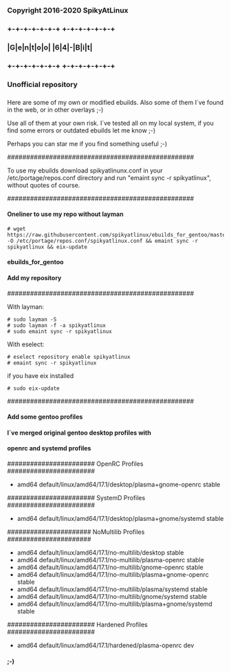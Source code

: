 ###
### Copyright 2016-2020 SpikyAtLinux
### +-+-+-+-+-+-+ +-+-+-+-+-+-+
### |G|e|n|t|o|o| |6|4|-|B|i|t|
### +-+-+-+-+-+-+ +-+-+-+-+-+-+
### Unofficial repository
###

Here are some of my own or modified ebuilds.
Also some of them I´ve found in the web, or
in other overlays ;-)

Use all of them at your own risk. I´ve tested all
on my local system, if you find some errors or
outdated ebuilds let me know ;-)

Perhaps you can star me if you find something
useful ;-)

#################################################

To use my ebuilds download spikyatlinunx.conf
in your /etc/portage/repos.conf directory
and run "emaint sync -r spikyatlinux",
without quotes of course.

#################################################

#### Oneliner to use my repo without layman

	# wget https://raw.githubusercontent.com/spikyatlinux/ebuilds_for_gentoo/master/spikyatlinux.conf -O /etc/portage/repos.conf/spikyatlinux.conf && emaint sync -r spikyatlinux && eix-update

#### ebuilds_for_gentoo


#### Add my repository
#################################################

With layman:

	# sudo layman -S
	# sudo layman -f -a spikyatlinux
    # sudo emaint sync -r spikyatlinux

With eselect:

	# eselect repository enable spikyatlinux
	# emaint sync -r spikyatlinux

if you have eix installed

    # sudo eix-update

#################################################

#### Add some gentoo profiles
#### I´ve merged original gentoo desktop profiles with
#### openrc and systemd profiles

####################### OpenRC Profiles #######################
- amd64 default/linux/amd64/17.1/desktop/plasma+gnome-openrc stable

####################### SystemD Profiles #######################
- amd64 default/linux/amd64/17.1/desktop/plasma+gnome/systemd stable

###################### NoMultilib Profiles ######################
- amd64 default/linux/amd64/17.1/no-multilib/desktop stable
- amd64 default/linux/amd64/17.1/no-multilib/plasma-openrc stable
- amd64 default/linux/amd64/17.1/no-multilib/gnome-openrc stable
- amd64 default/linux/amd64/17.1/no-multilib/plasma+gnome-openrc stable
- amd64 default/linux/amd64/17.1/no-multilib/plasma/systemd stable
- amd64 default/linux/amd64/17.1/no-multilib/gnome/systemd stable
- amd64 default/linux/amd64/17.1/no-multilib/plasma+gnome/systemd stable

####################### Hardened Profiles #######################
- amd64 default/linux/amd64/17.1/hardened/plasma-openrc dev

#### ;-)
